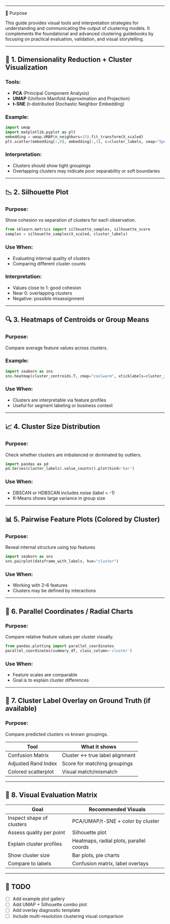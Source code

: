 ___
🎯 Purpose

This guide provides visual tools and interpretation strategies for understanding and communicating the output of clustering models. It complements the foundational and advanced clustering guidebooks by focusing on practical evaluation, validation, and visual storytelling.

---

## 🧭 1. Dimensionality Reduction + Cluster Visualization

### Tools:

* **PCA** (Principal Component Analysis)
* **UMAP** (Uniform Manifold Approximation and Projection)
* **t-SNE** (t-distributed Stochastic Neighbor Embedding)

### Example:

```python
import umap
import matplotlib.pyplot as plt
embedding = umap.UMAP(n_neighbors=15).fit_transform(X_scaled)
plt.scatter(embedding[:,0], embedding[:,1], c=cluster_labels, cmap="Spectral")
```

### Interpretation:

* Clusters should show tight groupings
* Overlapping clusters may indicate poor separability or soft boundaries

---

## 📉 2. Silhouette Plot

### Purpose:

Show cohesion vs separation of clusters for each observation.

```python
from sklearn.metrics import silhouette_samples, silhouette_score
samples = silhouette_samples(X_scaled, cluster_labels)
```

### Use When:

* Evaluating internal quality of clusters
* Comparing different cluster counts

### Interpretation:

* Values close to 1: good cohesion
* Near 0: overlapping clusters
* Negative: possible misassignment

---

## 🔍 3. Heatmaps of Centroids or Group Means

### Purpose:

Compare average feature values across clusters.

### Example:

```python
import seaborn as sns
sns.heatmap(cluster_centroids.T, cmap="coolwarm", xticklabels=cluster_ids)
```

### Use When:

* Clusters are interpretable via feature profiles
* Useful for segment labeling or business context

---

## 📈 4. Cluster Size Distribution

### Purpose:

Check whether clusters are imbalanced or dominated by outliers.

```python
import pandas as pd
pd.Series(cluster_labels).value_counts().plot(kind='bar')
```

### Use When:

* DBSCAN or HDBSCAN includes noise (label = -1)
* K-Means shows large variance in group size

---

## 📊 5. Pairwise Feature Plots (Colored by Cluster)

### Purpose:

Reveal internal structure using top features

```python
import seaborn as sns
sns.pairplot(dataframe_with_labels, hue="cluster")
```

### Use When:

* Working with 2–6 features
* Clusters may be defined by interactions

---

## 🧬 6. Parallel Coordinates / Radial Charts

### Purpose:

Compare relative feature values per cluster visually.

```python
from pandas.plotting import parallel_coordinates
parallel_coordinates(summary_df, class_column='cluster')
```

### Use When:

* Feature scales are comparable
* Goal is to explain cluster differences

---

## 🚦 7. Cluster Label Overlay on Ground Truth (if available)

### Purpose:

Compare predicted clusters vs known groupings.

| Tool                | What it shows                  |
| ------------------- | ------------------------------ |
| Confusion Matrix    | Cluster ↔ true label alignment |
| Adjusted Rand Index | Score for matching groupings   |
| Colored scatterplot | Visual match/mismatch          |

---

## 📌 8. Visual Evaluation Matrix

| Goal                      | Recommended Visuals                     |
| ------------------------- | --------------------------------------- |
| Inspect shape of clusters | PCA/UMAP/t-SNE + color by cluster       |
| Assess quality per point  | Silhouette plot                         |
| Explain cluster profiles  | Heatmaps, radial plots, parallel coords |
| Show cluster size         | Bar plots, pie charts                   |
| Compare to labels         | Confusion matrix, label overlays        |

---

## 📅 TODO

* [ ] Add example plot gallery
* [ ] Add UMAP + Silhouette combo plot
* [ ] Add overlay diagnostic template
* [ ] Include multi-resolution clustering visual comparison
